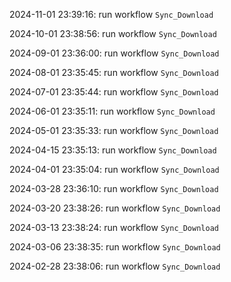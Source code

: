 2024-11-01 23:39:16: run workflow `Sync_Download` 

2024-10-01 23:38:56: run workflow `Sync_Download` 

2024-09-01 23:36:00: run workflow `Sync_Download` 

2024-08-01 23:35:45: run workflow `Sync_Download` 

2024-07-01 23:35:44: run workflow `Sync_Download` 

2024-06-01 23:35:11: run workflow `Sync_Download` 

2024-05-01 23:35:33: run workflow `Sync_Download` 

2024-04-15 23:35:13: run workflow `Sync_Download` 

2024-04-01 23:35:04: run workflow `Sync_Download` 

2024-03-28 23:36:10: run workflow `Sync_Download` 

2024-03-20 23:38:26: run workflow `Sync_Download` 

2024-03-13 23:38:24: run workflow `Sync_Download` 

2024-03-06 23:38:35: run workflow `Sync_Download` 

2024-02-28 23:38:06: run workflow `Sync_Download` 



